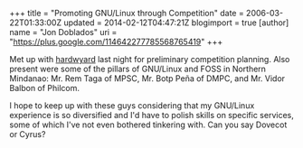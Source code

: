 +++
title = "Promoting GNU/Linux through Competition"
date = 2006-03-22T01:33:00Z
updated = 2014-02-12T04:47:21Z
blogimport = true 
[author]
	name = "Jon Doblados"
	uri = "https://plus.google.com/114642277785568765419"
+++

Met up with [hardwyard](http://baudizm.blogsome.com) last night for preliminary competition planning. Also present were some of the pillars of GNU/Linux and FOSS in Northern Mindanao: Mr. Rem Taga of MPSC, Mr. Botp Peña of DMPC, and Mr. Vidor Balbon of Philcom.

I hope to keep up with these guys considering that my GNU/Linux experience is so diversified and I'd have to polish skills on specific services, some of which I've not even bothered tinkering with. Can you say Dovecot or Cyrus?